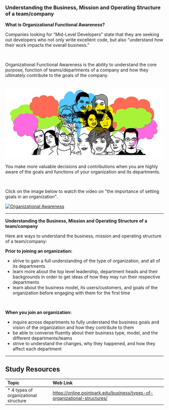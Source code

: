 ### **Understanding the Business, Mission and Operating Structure of a team/company**
<b> What is Organizational Functional Awareness? </b>

Companies looking for “Mid-Level Developers” state that they are seeking out developers who not only write excellent code, but also “understand how their work impacts the overall business.”

</br>

Organizational Functional Awareness is the ability to understand the core purpose, function of teams/departments of a company and how they ultimately contribute to the goals of the company.

</br>

<img src="images/group-1825503_640.jpg" />


You make more valuable decisions and contributions when you are highly aware of the goals and functions of your organization and its departments.

</br>

Click on the image below to watch the video on "the importance of setting goals in an organization".

[![Organizational Awareness](http://img.youtube.com/vi/1mSV5aFSCH0/0.jpg)](http://www.youtube.com/watch?v=1mSV5aFSCH0 "Organizational Awareness")

-----

**Understanding the Business, Mission and Operating Structure of a team/company**

Here are ways to understand the business, mission and operating structure of a team/company:

**Prior to joining an organization:**

- strive to gain a full understanding of the type of organization, and all of its departments
- learn more about the top level leadership, department heads and their backgrounds in order to get ideas of how they may run their respective departments
- learn about the business model, its users/customers, and goals of the organization before engaging with them for the first time


<br />

**When you join an organization:**

- inquire across departments to fully understand the business goals and vision of the organization and how they contribute to them
- be able to converse fluently about their business type, model, and the different departments/teams
- strive to understand the changes, why they happened, and how they affect each department


-------

Study Resources
----------------


| Topic   |  Web Link      |
|:---------|:----------|
| * 4 types of organizational structure|https://online.pointpark.edu/business/types-of-organizational-structures/|

